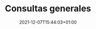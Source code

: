 ---
title: "Consultas generales"
date: 2021-12-07T15:44:03+01:00
type: informacion-y-atencion-al-ciudadano
layout: consultas-generales
---